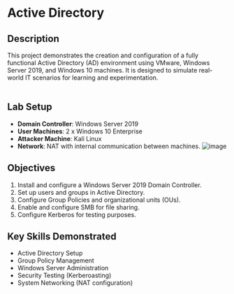 <h1>Active Directory</h1>

<h2>Description</h2>
This project demonstrates the creation and configuration of a fully functional Active Directory (AD) environment using VMware, Windows Server 2019, and Windows 10 machines. It is designed to simulate real-world IT scenarios for learning and experimentation.
<br />
<br />


## Lab Setup
- **Domain Controller**: Windows Server 2019
- **User Machines**: 2 x Windows 10 Enterprise
- **Attacker Machine**: Kali Linux
- **Network**: NAT with internal communication between machines.
  ![image](https://github.com/user-attachments/assets/46ef928e-e306-4159-9e4f-02c3885fd5e9)


## Objectives
1. Install and configure a Windows Server 2019 Domain Controller.
2. Set up users and groups in Active Directory.
3. Configure Group Policies and organizational units (OUs).
4. Enable and configure SMB for file sharing.
5. Configure Kerberos for testing purposes.

## Key Skills Demonstrated
- Active Directory Setup
- Group Policy Management
- Windows Server Administration
- Security Testing (Kerberoasting)
- System Networking (NAT configuration)
 

